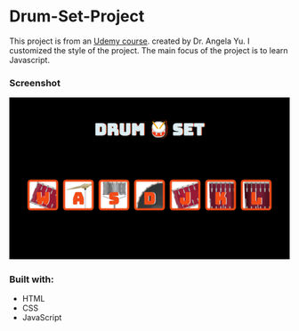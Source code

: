 # Drum-Set-Project

This project is from an [Udemy course](https://www.udemy.com/course/the-complete-web-development-bootcamp/).
created by Dr. Angela Yu. I customized the style of the project. The main focus of the project is to learn Javascript.

### Screenshot

![](Drum-Set.png)

### Built with:

- HTML
- CSS
- JavaScript
